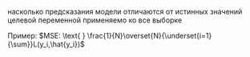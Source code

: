 насколько предсказания модели отличаются от истинных значений целевой переменной применяемо ко все выборке

Пример: $MSE: \text{ } \frac{1}{N}\overset{N}{\underset{i=1}{\sum}}L(y_i,\hat{y_i})$     